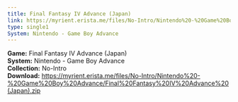 ```yaml
---
title: Final Fantasy IV Advance (Japan)
link: https://myrient.erista.me/files/No-Intro/Nintendo%20-%20Game%20Boy%20Advance/Final%20Fantasy%20IV%20Advance%20(Japan).zip
type: single1
System: Nintendo - Game Boy Advance
---
```

<b>Game:</b> Final Fantasy IV Advance (Japan)<br>
<b>System:</b> Nintendo - Game Boy Advance<br>
<b>Collection:</b> No-Intro<br>
<b>Download:</b> https://myrient.erista.me/files/No-Intro/Nintendo%20-%20Game%20Boy%20Advance/Final%20Fantasy%20IV%20Advance%20(Japan).zip